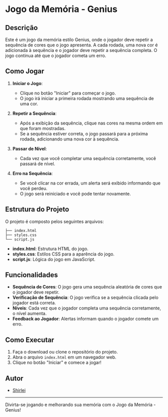 # Jogo da Memória - Genius

## Descrição

Este é um jogo da memória estilo Genius, onde o jogador deve repetir a sequência de cores que o jogo apresenta. A cada rodada, uma nova cor é adicionada à sequência e o jogador deve repetir a sequência completa. O jogo continua até que o jogador cometa um erro.

## Como Jogar

1. **Iniciar o Jogo**:

   - Clique no botão "Iniciar" para começar o jogo.
   - O jogo irá iniciar a primeira rodada mostrando uma sequência de uma cor.

2. **Repetir a Sequência**:

   - Após a exibição da sequência, clique nas cores na mesma ordem em que foram mostradas.
   - Se a sequência estiver correta, o jogo passará para a próxima rodada, adicionando uma nova cor à sequência.

3. **Passar de Nível**:

   - Cada vez que você completar uma sequência corretamente, você passará de nível.

4. **Erro na Sequência**:
   - Se você clicar na cor errada, um alerta será exibido informando que você perdeu.
   - O jogo será reiniciado e você pode tentar novamente.

## Estrutura do Projeto

O projeto é composto pelos seguintes arquivos:

```
├── index.html
├── styles.css
└── script.js
```

- **index.html**: Estrutura HTML do jogo.
- **styles.css**: Estilos CSS para a aparência do jogo.
- **script.js**: Lógica do jogo em JavaScript.

## Funcionalidades

- **Sequência de Cores**: O jogo gera uma sequência aleatória de cores que o jogador deve repetir.
- **Verificação de Sequência**: O jogo verifica se a sequência clicada pelo jogador está correta.
- **Níveis**: Cada vez que o jogador completa uma sequência corretamente, o nível aumenta.
- **Feedback ao Jogador**: Alertas informam quando o jogador comete um erro.

## Como Executar

1. Faça o download ou clone o repositório do projeto.
2. Abra o arquivo `index.html` em um navegador web.
3. Clique no botão "Iniciar" e comece a jogar!

## Autor

- [Shirlei](https://github.com/ShirleiMachado)

---

Divirta-se jogando e melhorando sua memória com o Jogo da Memória - Genius!
